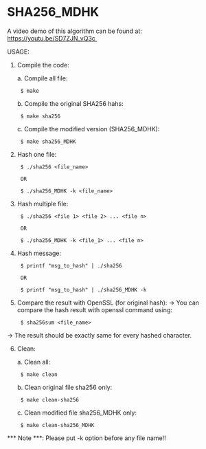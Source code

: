 ﻿# SHA256_MDHK

 A video demo of this algorithm can be found at: https://youtu.be/SD7ZJN_vQ3c 

USAGE:

1. Compile the code:
    
    a. Compile all file:
    
        $ make

    b. Compile the original SHA256 hahs:

        $ make sha256
    
    c. Compile the modified version (SHA256_MDHK):

        $ make sha256_MDHK
    
2. Hash one file:
     
        $ ./sha256 <file_name>

        OR
    
        $ ./sha256_MDHK -k <file_name>

3. Hash multiple file:

        $ ./sha256 <file 1> <file 2> ... <file n>

        OR

        $ ./sha256_MDHK -k <file_1> ... <file n>

4. Hash message:

        $ printf "msg_to_hash" | ./sha256

        OR

        $ printf "msg_to_hash" | ./sha256_MDHK -k

5. Compare the result with OpenSSL (for original hash):
-> You can compare the hash result with openssl command using:

        $ sha256sum <file_name>

-> The result should be exactly same for every hashed character.

6. Clean:

    a. Clean all:

        $ make clean

    b. Clean original file sha256 only:

        $ make clean-sha256

    c. Clean modified file sha256_MDHK only:

        $ make clean-sha256_MDHK


*** Note ***: Please put -k option before any file name!!


